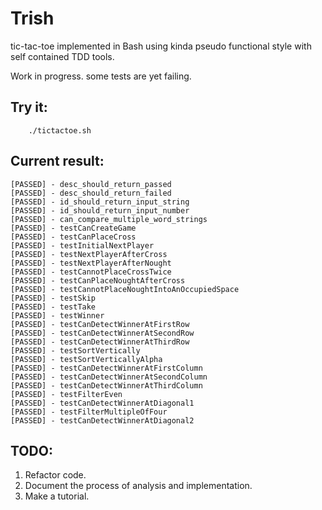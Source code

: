 # Trish

tic-tac-toe implemented in Bash using kinda pseudo functional style with self contained TDD tools.

Work in progress. some tests are yet failing.

## Try it:

```
    ./tictactoe.sh
```

## Current result:

```
[PASSED] - desc_should_return_passed
[PASSED] - desc_should_return_failed
[PASSED] - id_should_return_input_string
[PASSED] - id_should_return_input_number
[PASSED] - can_compare_multiple_word_strings
[PASSED] - testCanCreateGame
[PASSED] - testCanPlaceCross
[PASSED] - testInitialNextPlayer
[PASSED] - testNextPlayerAfterCross
[PASSED] - testNextPlayerAfterNought
[PASSED] - testCannotPlaceCrossTwice
[PASSED] - testCanPlaceNoughtAfterCross
[PASSED] - testCannotPlaceNoughtIntoAnOccupiedSpace
[PASSED] - testSkip
[PASSED] - testTake
[PASSED] - testWinner
[PASSED] - testCanDetectWinnerAtFirstRow
[PASSED] - testCanDetectWinnerAtSecondRow
[PASSED] - testCanDetectWinnerAtThirdRow
[PASSED] - testSortVertically
[PASSED] - testSortVerticallyAlpha
[PASSED] - testCanDetectWinnerAtFirstColumn
[PASSED] - testCanDetectWinnerAtSecondColumn
[PASSED] - testCanDetectWinnerAtThirdColumn
[PASSED] - testFilterEven
[PASSED] - testCanDetectWinnerAtDiagonal1
[PASSED] - testFilterMultipleOfFour
[PASSED] - testCanDetectWinnerAtDiagonal2
```

## TODO:

1. Refactor code.
1. Document the process of analysis and implementation.
1. Make a tutorial.
